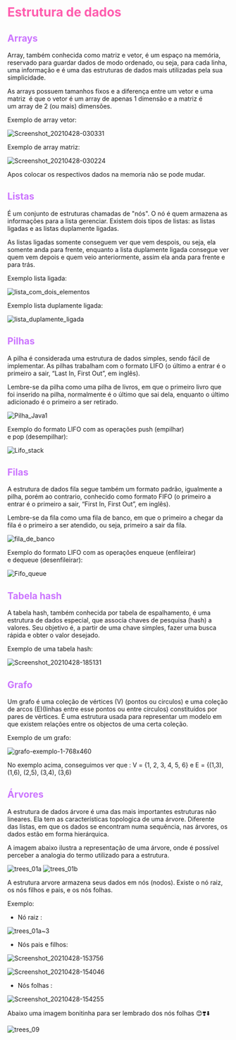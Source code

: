 # <span style='color:#ff5dae;'>Estrutura de dados</span>

## <span style='color:#cb74ff;'>Arrays</span>

  Array, também conhecida como matriz e vetor, é um espaço na memória, reservado para guardar dados de modo ordenado, ou seja, para cada linha, uma informação e é uma das estruturas de dados mais utilizadas pela sua simplicidade. 
  
  As arrays possuem tamanhos fixos e a diferença entre um vetor e uma matriz  é que o vetor é um array de apenas 1 dimensão e a matriz é um array de 2 (ou mais) dimensões.
  
  Exemplo de array vetor:
 
  ![Screenshot_20210428-030331](Screenshot_20210428-030331.png)
  
  Exemplo de array matriz:

![Screenshot_20210428-030224](Screenshot_20210428-030224.png)

 Apos colocar os respectivos dados na memoria não se pode mudar.
  
## <span style='color:#cb74ff;'>Listas</span>

 É um conjunto de estruturas chamadas de "nós". O nó é quem armazena as informações para a lista gerenciar. Existem dois tipos de listas: as listas ligadas e as listas duplamente ligadas.
 
 As listas ligadas somente conseguem ver que vem despois, ou seja, ela somente anda para frente, enquanto a lista duplamente ligada consegue ver quem vem depois e quem veio anteriormente, assim ela anda para frente e para trás.
 
 
 Exemplo lista ligada:
 
 ![lista_com_dois_elementos](lista_com_dois_elementos.png)
 
 Exemplo lista duplamente ligada:
 
 ![lista_duplamente_ligada](lista_duplamente_ligada.png)
 
 
## <span style='color:#cb74ff;'>Pilhas</span>

 A pilha é considerada uma estrutura de dados simples, sendo fácil de implementar. As pilhas trabalham com o formato LIFO (o último a entrar é o primeiro a sair, “Last In, First Out”, em inglês). 
 
 Lembre-se da pilha como uma pilha de livros, em que o primeiro livro que foi inserido na pilha, normalmente é o último que sai dela, enquanto o último adicionado é o primeiro a ser retirado.
 
 ![Pilha_Java1](Pilha_Java1.jpg)
 
  Exemplo do formato LIFO com as operações push (empilhar) e pop (desempilhar):
  
  ![Lifo_stack](Lifo_stack.png)

## <span style='color:#cb74ff;'>Filas</span>

 A estrutura de dados fila segue também um formato padrão, igualmente a pilha, porém ao contrario, conhecido como formato FIFO (o primeiro a entrar é o primeiro a sair, “First In, First Out”, em inglês).
 
  Lembre-se da fila como uma fila de banco, em que o primeiro a chegar da fila é o primeiro a ser atendido, ou seja, primeiro a sair da fila.
  
  ![fila_de_banco](fila_de_banco.jpg)
  
  Exemplo do formato LIFO com as operações enqueue (enfileirar) e dequeue (desenfileirar):
  
  ![Fifo_queue](Fifo_queue.png)

## <span style='color:#cb74ff;'>Tabela hash</span>

 A tabela hash, também conhecida por tabela de espalhamento, é uma estrutura de dados especial, que associa chaves de pesquisa (hash) a valores. Seu objetivo é, a partir de uma chave simples, fazer uma busca rápida e obter o valor desejado.
  
  Exemplo de uma tabela hash:
  
  ![Screenshot_20210428-185131](Screenshot_20210428-185131.png)

## <span style='color:#cb74ff;'>Grafo</span>

 Um grafo é uma coleção de vértices (V) (pontos ou circulos) e uma coleção de arcos (E)(linhas entre esse pontos ou entre circulos) constituídos por pares de vértices. É uma estrutura usada para representar um modelo em que existem relações entre os objectos de uma certa coleção.

  Exemplo de um grafo:
  
  ![grafo-exemplo-1-768x460](grafo-exemplo-1-768x460.gif) 
  
   No exemplo acima, conseguimos ver que : V = {1, 2, 3, 4, 5, 6} e E = {(1,3), (1,6), (2,5), (3,4), (3,6)

## <span style='color:#cb74ff;'>Árvores</span>

 A estrutura de dados árvore é uma das mais importantes estruturas não lineares. Ela tem as características topologica de uma árvore. Diferente das listas, em que os dados se encontram numa sequência, nas árvores, os dados estão em forma hierárquica.
 
 A imagem abaixo ilustra a representação de uma árvore, onde é possível perceber a analogia do termo utilizado para a estrutura.
 
 ![trees_01a](trees_01a.png)
![trees_01b](trees_01b.png)

A estrutura arvore armazena seus dados em nós (nodos). Existe o nó raiz, os nós filhos e pais, e os nós folhas.

Exemplo: 
- Nó raiz :

![trees_01a~3](trees_01a~3.png)

- Nós pais e filhos:

![Screenshot_20210428-153756](Screenshot_20210428-153756.png)

![Screenshot_20210428-154046](Screenshot_20210428-154046.png)

- Nós folhas :

![Screenshot_20210428-154255](Screenshot_20210428-154255.png)

 Abaixo uma imagem bonitinha para ser lembrado dos nós folhas 😊❣️⬇️

![trees_09](trees_09.png)
